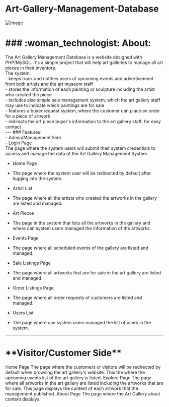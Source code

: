 # Art-Gallery-Management-Database
![image](https://user-images.githubusercontent.com/68800076/189507158-498d7857-7e2b-4a05-ad54-6333aaba8f61.png)
  <h1>
### :woman_technologist: About:
    </h1>
      <div>
  The Art Gallery Management Database is a website designed with PHP/MySQL. It's a simple project that will help art galleries to manage all art pieces in their inventory. <br />
  The system:<br />
   - keeps track and notifies users of upcoming events and advertisement from both artists and the art museum staff<br />
   - stores the information of each painting or sculpture including the artist who created the piece <br />
   - includes also simple sale management system, which the art gallery staff may use to indicate which paintings are for sale <br />
   - features a buyer request system, where the customer can place an order for a piece of artwork<br />
   - redirects the art piece buyer's information to the art gallery staff, for easy contact<br />
--- 
### Features: </br>
 - Admin/Management Side </br>
 - Login Page </br>
   The page where the system users will submit their system credentials to access and manage the data of the Art Gallery Management System. </br>
    
- Home Page
-  The page where the system user will be redirected by default after logging into the system.

-  Artist List
-  The page where all the artists who created the artworks in the gallery are listed and managed.

-  Art Pieces
-  The page in the system that lists all the artworks in the gallery and where can system users managed the information of the artworks.

-  Events Page
-  The page where all scheduled events of the gallery are listed and managed.

-  Sale Listings Page
-  The page where all artworks that are for sale in the art gallery are listed and managed.

-  Order Listings Page
-  The page where all order requests of customers are listed and managed.

-  Users List
-  The page where can system users managed the list of users in the system.

---

<h1>**Visitor/Customer Side**</h1>
Home Page
The page where the customers or visitors will be redirected by default when browsing the art gallery's website. This the where the upcoming events list of the art gallery is listed.
Explore Page
The page where all artworks in the art gallery are listed including the artworks that are for sale. This page displays the content of each artwork that the management published.
About Page
The page where the Art Gallery about content displays.

</div>
